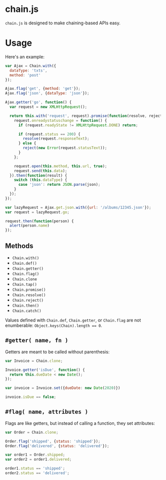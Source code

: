 chain.js
========

`chain.js` is designed to make chaining-based APIs easy.

Usage
=====

Here's an example:

```js
var Ajax = Chain.with({
  dataType: 'txts',
  method: 'post'
});

Ajax.flag('get', {method: 'get'});
Ajax.flag('json', {dataType: 'json'});

Ajax.getter('go', function() {
  var request = new XMLHttpRequest();

  return this.with('request', request).promise(function(resolve, reject) {
    request.onreadystatuschange = function() {
      if (request.readyState != XMLHttpRequest.DONE) return;

      if (request.status == 200) {
        resolve(request.responseText);
      } else {
        reject(new Error(request.statusText));
      }
    };

    request.open(this.method, this.url, true);
    request.send(this.data);
  }).then(function(result) {
    switch (this.dataType) {
      case 'json': return JSON.parse(json);
    }
  });
});

var lazyRequest = Ajax.get.json.with({url: '/albums/12345.json'});
var request = lazyRequest.go;

request.then(function(person) {
  alert(person.name)
});
```

Methods
-------

- `Chain.with()`
- `Chain.def()`
- `Chain.getter()`
- `Chain.flag()`
- `Chain.clone`
- `Chain.tap()`
- `Chain.promise()`
- `Chain.resolve()`
- `Chain.reject()`
- `Chain.then()`
- `Chain.catch()`

Values defined with `Chain.def`, `Chain.getter`, or `Chain.flag` are not enumberable: `Object.keys(Chain).length == 0`.

`#getter( name, fn )`
---------------------

Getters are meant to be called without parenthesis:

```js
var Invoice = Chain.clone;

Invoice.getter('isDue', function() {
  return this.dueDate < new Date();
});

var invoice = Invoice.set({dueDate: new Date(2020)})

invoice.isDue == false;
```

`#flag( name, attributes )`
---------------------------

Flags are like getters, but instead of calling a function, they set attributes:

```js
var Order = Chain.clone;

Order.flag('shipped', {status: 'shipped'});
Order.flag('delivered', {status: 'delivered'});

var order1 = Order.shipped;
var order2 = order1.delivered;

order1.status == 'shipped';
order2.status == 'delivered';
```

